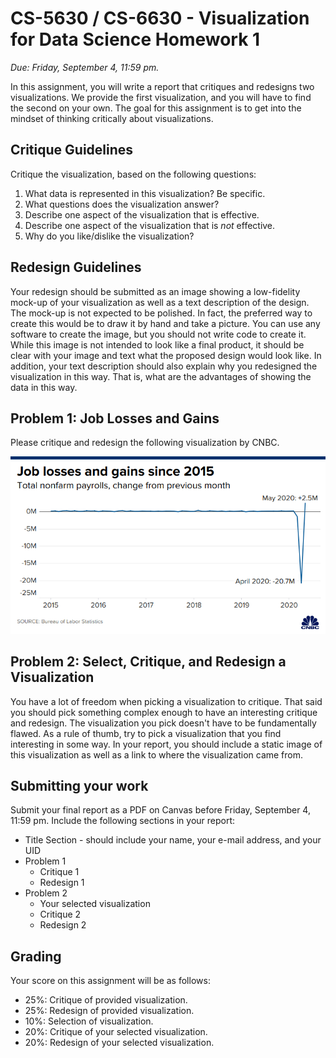 # CS-5630 / CS-6630 - Visualization for Data Science Homework 1

*Due: Friday, September 4, 11:59 pm.*

In this assignment, you will write a report that critiques and redesigns two visualizations. We provide the first visualization, and you will have to find the second on your own. The goal for this assignment is to get into the mindset of thinking critically about visualizations.

## Critique Guidelines

Critique the visualization, based on the following questions: 
1. What data is represented in this visualization? Be specific. 
2. What questions does the visualization answer?
3. Describe one aspect of the visualization that is effective.
4. Describe one aspect of the visualization that is *not* effective.
5. Why do you like/dislike the visualization?

## Redesign Guidelines

Your redesign should be submitted as an image showing a low-fidelity mock-up of your visualization as well as a text description of the design. The mock-up is not expected to be polished. In fact, the preferred way to create this would be to draw it by hand and take a picture. You can use any software to create the image, but you should not write code to create it. While this image is not intended to look like a final product, it should be clear with your image and text what the proposed design would look like. In addition, your text description should also explain why you redesigned the visualization in this way. That is, what are the advantages of showing the data in this way.

## Problem 1: Job Losses and Gains

Please critique and redesign the following visualization by CNBC. 

![Jobs Figures according to CNBC](jobs.png)

## Problem 2: Select, Critique, and Redesign a Visualization

You have a lot of freedom when picking a visualization to critique. That said you should pick something complex enough to have an interesting critique and redesign. The visualization you pick doesn't have to be fundamentally flawed. As a rule of thumb, try to pick a visualization that you find interesting in some way. In your report, you should include a static image of this visualization as well as a link to where the visualization came from.

## Submitting your work

Submit your final report as a PDF on Canvas before Friday, September 4, 11:59 pm. Include the following sections in your report:

- Title Section - should include your name, your e-mail address, and your UID
- Problem 1
    - Critique 1
    - Redesign 1
- Problem 2
    - Your selected visualization
    - Critique 2
    - Redesign 2

## Grading
Your score on this assignment will be as follows:

 - 25%: Critique of provided visualization.
 - 25%: Redesign of provided visualization.
 - 10%: Selection of visualization. 
 - 20%: Critique of your selected visualization. 
 - 20%: Redesign of your selected visualization.
